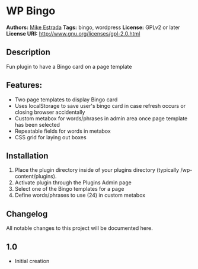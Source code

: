 # WP Bingo

**Authors:**      [Mike Estrada](https://bleucellar.com)
**Tags:**         bingo, wordpress
**License:**      GPLv2 or later
**License URI:**  http://www.gnu.org/licenses/gpl-2.0.html

## Description

Fun plugin to have a Bingo card on a page template

## Features:

* Two page templates to display Bingo card
* Uses localStorage to save user's bingo card in case refresh occurs or closing browser accidentally
* Custom metabox for words/phrases in admin area once page template has been selected
* Repeatable fields for words in metabox
* CSS grid for laying out boxes

## Installation

1. Place the plugin directory inside of your plugins directory (typically /wp-content/plugins).
2. Activate plugin through the Plugins Admin page
3. Select one of the Bingo templates for a page
4. Define words/phrases to use (24) in custom metabox

## Changelog
All notable changes to this project will be documented here.

## 1.0

* Initial creation
